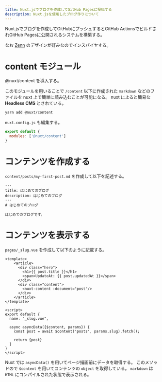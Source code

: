 ```yaml
---
title: Nuxt.jsでブログを作成してGitHub Pagesに投稿する
description: Nuxt.jsを使用したブログ作りについて
---
```


Nuxt.jsでブログを作成してGitHubにプッシュするとGitHub ActionsでビルドされGitHub Pagesに公開されるシステムを構築する。

なお [Zenn](https://zenn.dev/) のデザインが好みなのでインスパイヤする。

# content モジュール

@nuxt/content を導入する。

このモジュールを用いることで `/content` 以下に作成された `markdown` などのファイルを nuxt 上で簡単に読み込むことが可能になる。
nuxt によると簡易な **Headless CMS** とされている。

```bash
yarn add @nuxt/content
```

`nuxt.config.js` も編集する。

```js
export default {
  modules: ['@nuxt/content']
}
```

# コンテンツを作成する

`content/posts/my-first-post.md` を作成して以下を記述する。

```
---
title: はじめてのブログ
description: はじめてのブログ
---
# はじめてのブログ

はじめてのブログです。
```

# コンテンツを表示する

`pages/_slug.vue` を作成して以下のように記載する。

```vue
<template>
    <article>
      <div class="hero">
        <h1>{{ post.title }}</h1>
        <span>UpdateAt: {{ post.updatedAt }}</span>
      </div>
      <div class="content">
        <nuxt-content :document="post"/>
      </div>
    </article>
</template>

<script>
export default {
  name: "_slug.vue",

  async asyncData({$content, params}) {
    const post = await $content('posts', params.slug).fetch();

    return {post}
  }
}
</script>
```

Nuxt では `asyncData()` を用いてページ描画前にデータを取得する。
このメソッドので `$content` を用いてコンテンツの `object` を取得している。
`markdown` は `HTML` にコンパイルされた状態で表示される。
